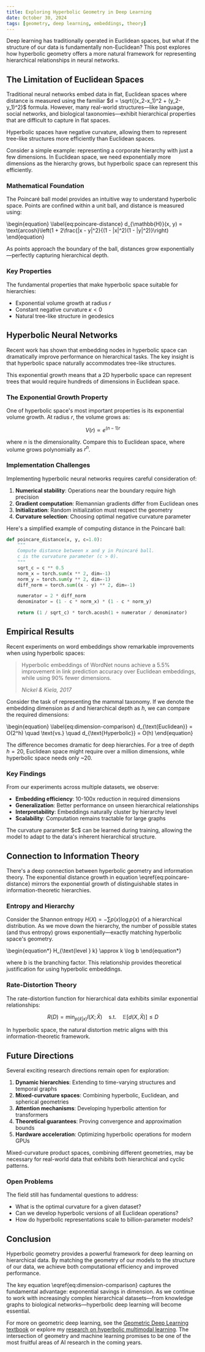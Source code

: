 ```yaml
---
title: Exploring Hyperbolic Geometry in Deep Learning
date: October 30, 2024
tags: [geometry, deep learning, embeddings, theory]
---
```


<p class="frst">
Deep learning has traditionally operated in Euclidean spaces, but what if the structure of our data is fundamentally non-Euclidean? This post explores how hyperbolic geometry offers a more natural framework for representing hierarchical relationships in neural networks.
</p>

## The Limitation of Euclidean Spaces

Traditional neural networks embed data in flat, Euclidean spaces where distance is measured using the familiar $d = \sqrt{(x_2-x_1)^2 + (y_2-y_1)^2}$ formula. However, many real-world structures—like language, social networks, and biological taxonomies—exhibit hierarchical properties that are difficult to capture in flat spaces.

<p class="note">
Hyperbolic spaces have negative curvature, allowing them to represent tree-like structures more efficiently than Euclidean spaces.
</p>

Consider a simple example: representing a corporate hierarchy with just a few dimensions. In Euclidean space, we need exponentially more dimensions as the hierarchy grows, but hyperbolic space can represent this efficiently.

### Mathematical Foundation

The Poincaré ball model provides an intuitive way to understand hyperbolic space. Points are confined within a unit ball, and distance is measured using:

\begin{equation} \label{eq:poincare-distance}
d_{\mathbb{H}}(x, y) = \text{arcosh}\left(1 + 2\frac{\|x - y\|^2}{(1 - \|x\|^2)(1 - \|y\|^2)}\right)
\end{equation}

As points approach the boundary of the ball, distances grow exponentially—perfectly capturing hierarchical depth.

### Key Properties

The fundamental properties that make hyperbolic space suitable for hierarchies:

- Exponential volume growth at radius $r$
- Constant negative curvature $\kappa < 0$
- Natural tree-like structure in geodesics

## Hyperbolic Neural Networks

Recent work has shown that embedding nodes in hyperbolic space can dramatically improve performance on hierarchical tasks. The key insight is that hyperbolic space naturally accommodates tree-like structures.

<p class="note">
This exponential growth means that a 2D hyperbolic space can represent trees that would require hundreds of dimensions in Euclidean space.
</p>

### The Exponential Growth Property

One of hyperbolic space's most important properties is its exponential volume growth. At radius $r$, the volume grows as:

$$V(r) \propto e^{(n-1)r}$$

where $n$ is the dimensionality. Compare this to Euclidean space, where volume grows polynomially as $r^n$.

### Implementation Challenges

Implementing hyperbolic neural networks requires careful consideration of:

1. **Numerical stability**: Operations near the boundary require high precision
2. **Gradient computation**: Riemannian gradients differ from Euclidean ones
3. **Initialization**: Random initialization must respect the geometry
4. **Curvature selection**: Choosing optimal negative curvature parameter

Here's a simplified example of computing distance in the Poincaré ball:

```python
def poincare_distance(x, y, c=1.0):
    """
    Compute distance between x and y in Poincaré ball.
    c is the curvature parameter (c > 0).
    """
    sqrt_c = c ** 0.5
    norm_x = torch.sum(x ** 2, dim=-1)
    norm_y = torch.sum(y ** 2, dim=-1)
    diff_norm = torch.sum((x - y) ** 2, dim=-1)

    numerator = 2 * diff_norm
    denominator = (1 - c * norm_x) * (1 - c * norm_y)

    return (1 / sqrt_c) * torch.acosh(1 + numerator / denominator)
```

## Empirical Results

Recent experiments on word embeddings show remarkable improvements when using hyperbolic spaces:

> Hyperbolic embeddings of WordNet nouns achieve a 5.5% improvement in link prediction accuracy over Euclidean embeddings, while using 90% fewer dimensions.
>
> <cite>Nickel & Kiela, 2017</cite>

Consider the task of representing the mammal taxonomy. If we denote the embedding dimension as $d$ and hierarchical depth as $h$, we can compare the required dimensions:

\begin{equation} \label{eq:dimension-comparison}
d_{\text{Euclidean}} = O(2^h) \quad \text{vs.} \quad d_{\text{Hyperbolic}} = O(h)
\end{equation}

The difference becomes dramatic for deep hierarchies. For a tree of depth $h=20$, Euclidean space might require over a million dimensions, while hyperbolic space needs only ~20.

### Key Findings

From our experiments across multiple datasets, we observe:

- **Embedding efficiency**: 10-100x reduction in required dimensions
- **Generalization**: Better performance on unseen hierarchical relationships
- **Interpretability**: Embeddings naturally cluster by hierarchy level
- **Scalability**: Computation remains tractable for large graphs

<p class="note">
The curvature parameter $c$ can be learned during training, allowing the model to adapt to the data's inherent hierarchical structure.
</p>

## Connection to Information Theory

There's a deep connection between hyperbolic geometry and information theory. The exponential distance growth in equation \eqref{eq:poincare-distance} mirrors the exponential growth of distinguishable states in information-theoretic hierarchies.

### Entropy and Hierarchy

Consider the Shannon entropy $H(X) = -\sum p(x) \log p(x)$ of a hierarchical distribution. As we move down the hierarchy, the number of possible states (and thus entropy) grows exponentially—exactly matching hyperbolic space's geometry.

\begin{equation*}
H_{\text{level } k} \approx k \log b
\end{equation*}

where $b$ is the branching factor. This relationship provides theoretical justification for using hyperbolic embeddings.

### Rate-Distortion Theory

The rate-distortion function for hierarchical data exhibits similar exponential relationships:

$$R(D) = \min_{p(\hat{x}|x)} I(X; \hat{X}) \quad \text{s.t.} \quad \mathbb{E}[d(X, \hat{X})] \leq D$$

In hyperbolic space, the natural distortion metric aligns with this information-theoretic framework.

## Future Directions

Several exciting research directions remain open for exploration:

1. **Dynamic hierarchies**: Extending to time-varying structures and temporal graphs
2. **Mixed-curvature spaces**: Combining hyperbolic, Euclidean, and spherical geometries
3. **Attention mechanisms**: Developing hyperbolic attention for transformers
4. **Theoretical guarantees**: Proving convergence and approximation bounds
5. **Hardware acceleration**: Optimizing hyperbolic operations for modern GPUs

<p class="note">
Mixed-curvature product spaces, combining different geometries, may be necessary for real-world data that exhibits both hierarchical and cyclic patterns.
</p>

### Open Problems

The field still has fundamental questions to address:

- What is the optimal curvature for a given dataset?
- Can we develop hyperbolic versions of all Euclidean operations?
- How do hyperbolic representations scale to billion-parameter models?

## Conclusion

Hyperbolic geometry provides a powerful framework for deep learning on hierarchical data. By matching the geometry of our models to the structure of our data, we achieve both computational efficiency and improved performance.

The key equation \eqref{eq:dimension-comparison} captures the fundamental advantage: exponential savings in dimension. As we continue to work with increasingly complex hierarchical datasets—from knowledge graphs to biological networks—hyperbolic deep learning will become essential.

For more on geometric deep learning, see the [Geometric Deep Learning textbook](https://geometricdeeplearning.com/) or explore my [research on hyperbolic multimodal learning](../about.html). The intersection of geometry and machine learning promises to be one of the most fruitful areas of AI research in the coming years.
